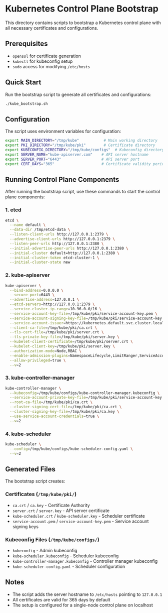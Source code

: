 # Kubernetes Control Plane Bootstrap

This directory contains scripts to bootstrap a Kubernetes control plane with all necessary certificates and configurations.

## Prerequisites

- `openssl` for certificate generation
- `kubectl` for kubeconfig setup
- `sudo` access for modifying `/etc/hosts`

## Quick Start

Run the bootstrap script to generate all certificates and configurations:

```bash
./kube_bootstrap.sh
```

## Configuration

The script uses environment variables for configuration:

```bash
export MAIN_DIRECTORY="/tmp/kube"           # Main working directory
export PKI_DIRECTORY="/tmp/kube/pki"        # Certificate directory
export KUBECONFIG_DIRECTORY="/tmp/kube/configs"  # Kubeconfig directory
export SERVER_NAME="kube-apiserver.com"    # API server hostname
export SERVER_PORT="6443"                  # API server port
export CERT_DAYS="365"                     # Certificate validity period
```

## Running Control Plane Components

After running the bootstrap script, use these commands to start the control plane components:

### 1. etcd

```bash
etcd \
  --name default \
  --data-dir /tmp/etcd-data \
  --listen-client-urls http://127.0.0.1:2379 \
  --advertise-client-urls http://127.0.0.1:2379 \
  --listen-peer-urls http://127.0.0.1:2380 \
  --initial-advertise-peer-urls http://127.0.0.1:2380 \
  --initial-cluster default=http://127.0.0.1:2380 \
  --initial-cluster-token etcd-cluster-1 \
  --initial-cluster-state new
```

### 2. kube-apiserver

```bash
kube-apiserver \
  --bind-address=0.0.0.0 \
  --secure-port=6443 \
  --advertise-address=127.0.0.1 \
  --etcd-servers=http://127.0.0.1:2379 \
  --service-cluster-ip-range=10.96.0.0/16 \
  --service-account-key-file=/tmp/kube/pki/service-account-key.pem \
  --service-account-signing-key-file=/tmp/kube/pki/service-account-key.pem \
  --service-account-issuer=https://kubernetes.default.svc.cluster.local \
  --client-ca-file=/tmp/kube/pki/ca.crt \
  --tls-cert-file=/tmp/kube/pki/server.crt \
  --tls-private-key-file=/tmp/kube/pki/server.key \
  --kubelet-client-certificate=/tmp/kube/pki/server.crt \
  --kubelet-client-key=/tmp/kube/pki/server.key \
  --authorization-mode=Node,RBAC \
  --enable-admission-plugins=NamespaceLifecycle,LimitRanger,ServiceAccount,DefaultStorageClass,ResourceQuota \
  --allow-privileged=true \
  --v=2
```

### 3. kube-controller-manager

```bash
kube-controller-manager \
  --kubeconfig=/tmp/kube/configs/kube-controller-manager.kubeconfig \
  --service-account-private-key-file=/tmp/kube/pki/service-account-key.pem \
  --root-ca-file=/tmp/kube/pki/ca.crt \
  --cluster-signing-cert-file=/tmp/kube/pki/ca.crt \
  --cluster-signing-key-file=/tmp/kube/pki/ca.key \
  --use-service-account-credentials=true \
  --v=2
```

### 4. kube-scheduler

```bash
kube-scheduler \
  --config=/tmp/kube/configs/kube-scheduler-config.yaml \
  --v=2
```

## Generated Files

The bootstrap script creates:

### Certificates (`/tmp/kube/pki/`)
- `ca.crt` / `ca.key` - Certificate Authority
- `server.crt` / `server.key` - API server certificate
- `kube-scheduler.crt` / `kube-scheduler.key` - Scheduler certificate
- `service-account.pem` / `service-account-key.pem` - Service account signing keys

### Kubeconfig Files (`/tmp/kube/configs/`)
- `kubeconfig` - Admin kubeconfig
- `kube-scheduler.kubeconfig` - Scheduler kubeconfig
- `kube-controller-manager.kubeconfig` - Controller manager kubeconfig
- `kube-scheduler-config.yaml` - Scheduler configuration

## Notes

- The script adds the server hostname to `/etc/hosts` pointing to `127.0.0.1`
- All certificates are valid for 365 days by default
- The setup is configured for a single-node control plane on localhost